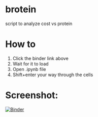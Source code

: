 # brotein
script to analyze cost vs protein

# How to

1. Click the binder link above
2. Wait for it to load
3. Open .ipynb file
4. Shift+enter your way through the cells

# Screenshot:

[![Binder](https://mybinder.org/badge_logo.svg)](https://mybinder.org/v2/gh/pomkos/brotein/master)
